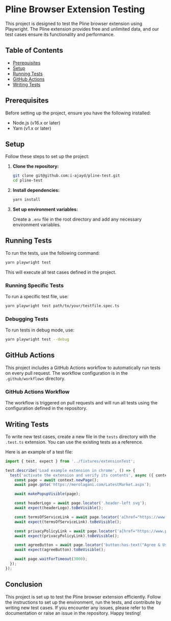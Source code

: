 # Pline Browser Extension Testing

This project is designed to test the Pline browser extension using Playwright. The Pline extension provides free and unlimited data, and our test cases ensure its functionality and performance.

## Table of Contents

- [Prerequisites](#prerequisites)
- [Setup](#setup)
- [Running Tests](#running-tests)
- [GitHub Actions](#github-actions)
- [Writing Tests](#writing-tests)

## Prerequisites

Before setting up the project, ensure you have the following installed:

- Node.js (v16.x or later)
- Yarn (v1.x or later)

## Setup

Follow these steps to set up the project:

1. **Clone the repository:**

   ```bash
   git clone git@github.com:i-ajayd/pline-test.git
   cd pline-test
   ```

2. **Install dependencies:**

   ```bash
   yarn install
   ```

3. **Set up environment variables:**

   Create a `.env` file in the root directory and add any necessary environment variables.

## Running Tests

To run the tests, use the following command:

```bash
yarn playwright test
```

This will execute all test cases defined in the project.

### Running Specific Tests

To run a specific test file, use:

```bash
yarn playwright test path/to/your/testfile.spec.ts
```

### Debugging Tests

To run tests in debug mode, use:

```bash
yarn playwright test --debug
```

## GitHub Actions

This project includes a GitHub Actions workflow to automatically run tests on every pull request. The workflow configuration is in the `.github/workflows` directory.

### GitHub Actions Workflow

The workflow is triggered on pull requests and will run all tests using the configuration defined in the repository.

## Writing Tests

To write new test cases, create a new file in the `tests` directory with the `.test.ts` extension. You can use the existing tests as a reference.

Here is an example of a test file:

```typescript
import { test, expect } from '../fixtures/extensionTest';

test.describe('Load example extension in chrome', () => {
  test('activate the extension and verify its contents', async ({ context, makePopupVisible }) => {
    const page = await context.newPage();
    await page.goto('https://merolagani.com/LatestMarket.aspx');

    await makePopupVisible(page);

    const headerLogo = await page.locator('.header-left svg');
    await expect(headerLogo).toBeVisible();

    const termsOfServiceLink = await page.locator('a[href="https://www.pline.io/tos"]');
    await expect(termsOfServiceLink).toBeVisible();

    const privacyPolicyLink = await page.locator('a[href="https://www.pline.io/privacy-policy"]');
    await expect(privacyPolicyLink).toBeVisible();

    const agreeButton = await page.locator('button:has-text("Agree & Use Pline")');
    await expect(agreeButton).toBeVisible();

    await page.waitForTimeout(3000);
  });
});
```

## Conclusion

This project is set up to test the Pline browser extension efficiently. Follow the instructions to set up the environment, run the tests, and contribute by writing new test cases. If you encounter any issues, please refer to the documentation or raise an issue in the repository. Happy testing!
